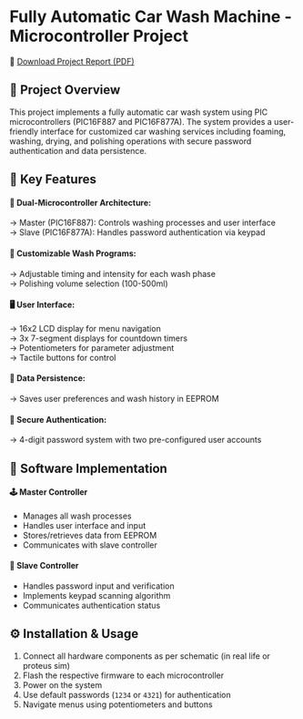 
# Fully Automatic Car Wash Machine - Microcontroller Project

📄 [Download Project Report (PDF)](https://github.com/YEK-Kayra/Microchip_PIC16F887_FinalProject/blob/main/Project%20Report.pdf)

## 📌 Project Overview
This project implements a fully automatic car wash system using PIC microcontrollers (PIC16F887 and PIC16F877A). The system provides a user-friendly interface for customized car washing services including foaming, washing, drying, and polishing operations with secure password authentication and data persistence.

## 🔑 Key Features

#### 🧠 Dual-Microcontroller Architecture:
-> Master (PIC16F887): Controls washing processes and user interface    
-> Slave (PIC16F877A): Handles password authentication via keypad   

#### 🧼 Customizable Wash Programs:
-> Adjustable timing and intensity for each wash phase  
-> Polishing volume selection (100-500ml)   

#### 🖥️ User Interface:
-> 16x2 LCD display for menu navigation         
-> 3x 7-segment displays for countdown timers      
-> Potentiometers for parameter adjustment  
-> Tactile buttons for control  

#### 💾 Data Persistence:
-> Saves user preferences and wash history in EEPROM    

#### 🔐 Secure Authentication:
-> 4-digit password system with two pre-configured user accounts    


## 🧠 Software Implementation

#### 🕹️ Master Controller

- Manages all wash processes  
- Handles user interface and input  
- Stores/retrieves data from EEPROM  
- Communicates with slave controller

#### 🔐 Slave Controller

- Handles password input and verification  
- Implements keypad scanning algorithm  
- Communicates authentication status



## ⚙️ Installation & Usage

1. Connect all hardware components as per schematic (in real life or proteus sim) 
2. Flash the respective firmware to each microcontroller  
3. Power on the system  
4. Use default passwords (`1234` or `4321`) for authentication  
5. Navigate menus using potentiometers and buttons



